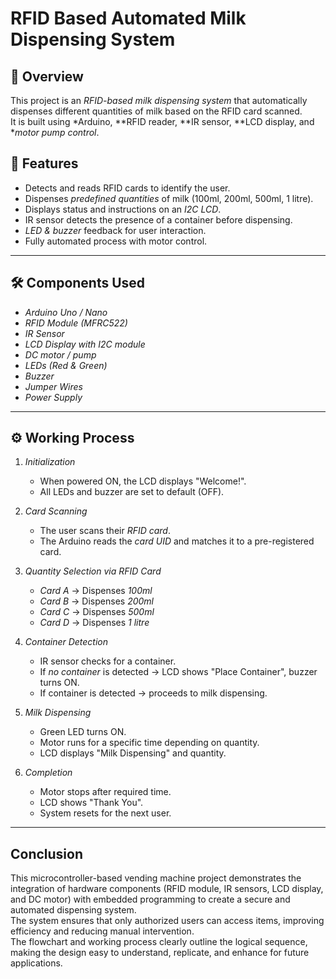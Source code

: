 # RFID Based Automated Milk Dispensing System

## 📌 Overview
This project is an *RFID-based milk dispensing system* that automatically dispenses different quantities of milk based on the RFID card scanned.  
It is built using *Arduino, **RFID reader, **IR sensor, **LCD display, and **motor pump control*.

## 🎯 Features
- Detects and reads RFID cards to identify the user.
- Dispenses *predefined quantities* of milk (100ml, 200ml, 500ml, 1 litre).
- Displays status and instructions on an *I2C LCD*.
- IR sensor detects the presence of a container before dispensing.
- *LED & buzzer* feedback for user interaction.
- Fully automated process with motor control.

---

## 🛠 Components Used
- *Arduino Uno / Nano*
- *RFID Module (MFRC522)*
- *IR Sensor*
- *LCD Display with I2C module*
- *DC motor / pump*
- *LEDs (Red & Green)*
- *Buzzer*
- *Jumper Wires*
- *Power Supply*

---

## ⚙ Working Process

1. *Initialization*  
   - When powered ON, the LCD displays "Welcome!".
   - All LEDs and buzzer are set to default (OFF).

2. *Card Scanning*  
   - The user scans their *RFID card*.
   - The Arduino reads the *card UID* and matches it to a pre-registered card.

3. *Quantity Selection via RFID Card*  
   - *Card A* → Dispenses *100ml*
   - *Card B* → Dispenses *200ml*
   - *Card C* → Dispenses *500ml*
   - *Card D* → Dispenses *1 litre*

4. *Container Detection*  
   - IR sensor checks for a container.
   - If *no container* is detected → LCD shows "Place Container", buzzer turns ON.
   - If container is detected → proceeds to milk dispensing.

5. *Milk Dispensing*  
   - Green LED turns ON.
   - Motor runs for a specific time depending on quantity.
   - LCD displays "Milk Dispensing" and quantity.

6. *Completion*  
   - Motor stops after required time.
   - LCD shows "Thank You".
   - System resets for the next user.

---
 ## Conclusion
   This microcontroller-based vending machine project demonstrates the integration of hardware components (RFID module, IR sensors, LCD display, and DC motor) with embedded programming to create a secure and        automated dispensing system.  
   The system ensures that only authorized users can access items, improving efficiency and reducing manual intervention.  
   The flowchart and working process clearly outline the logical sequence, making the design easy to understand, replicate, and enhance for future applications.
